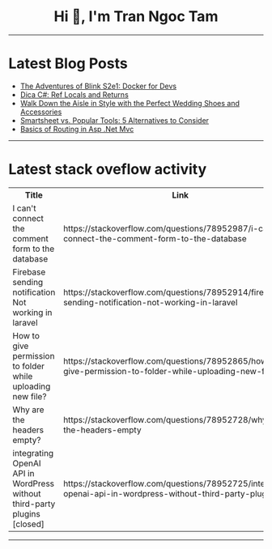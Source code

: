 <h1 align="center">Hi 👋, I'm Tran Ngoc Tam</h1>

---

# Latest Blog Posts 
<!-- BLOG-POST-LIST:START -->
- [The Adventures of Blink S2e1: Docker for Devs](https://dev.to/linkbenjamin/the-adventures-of-blink-s2e1-docker-for-devs-1e5a)
- [Dica C#: Ref Locals and Returns](https://dev.to/juarezasjunior/dica-c-ref-locals-and-returns-5a93)
- [Walk Down the Aisle in Style with the Perfect Wedding Shoes and Accessories](https://dev.to/dreamersand_lovers_cb93a6/walk-down-the-aisle-in-style-with-the-perfect-wedding-shoes-and-accessories-28kb)
- [Smartsheet vs. Popular Tools: 5 Alternatives to Consider](https://dev.to/thomasy0ung/smartsheet-vs-popular-tools-5-alternatives-to-consider-12aa)
- [Basics of Routing in Asp .Net Mvc](https://dev.to/mvcwebapiii/basics-of-routing-in-asp-net-mvc-28dp)
<!-- BLOG-POST-LIST:END -->

---

# Latest stack oveflow activity
<table>
  <tr><th>Title</th><th>Link</th></tr>
  <!-- STACKOVERFLOW:START --><tr><td>I can&#39;t connect the comment form to the database</td><td>https://stackoverflow.com/questions/78952987/i-cant-connect-the-comment-form-to-the-database</td></tr><tr><td>Firebase sending notification Not working in laravel</td><td>https://stackoverflow.com/questions/78952914/firebase-sending-notification-not-working-in-laravel</td></tr><tr><td>How to give permission to folder while uploading new file?</td><td>https://stackoverflow.com/questions/78952865/how-to-give-permission-to-folder-while-uploading-new-file</td></tr><tr><td>Why are the headers empty?</td><td>https://stackoverflow.com/questions/78952728/why-are-the-headers-empty</td></tr><tr><td>integrating OpenAI API in WordPress without third-party plugins [closed]</td><td>https://stackoverflow.com/questions/78952725/integrating-openai-api-in-wordpress-without-third-party-plugins</td></tr><!-- STACKOVERFLOW:END -->
</table>

---


